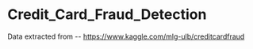# Credit_Card_Fraud_Detection
Data extracted from -- https://www.kaggle.com/mlg-ulb/creditcardfraud 
